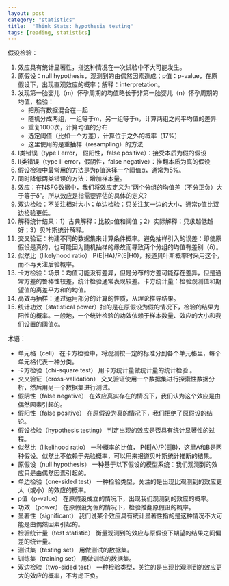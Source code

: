 ```yaml
---
layout: post
category: "statistics"
title:  "Think Stats: hypothesis testing"
tags: [reading, statistics]
---
```


假设检验：

1. 效应具有统计显著性，指这种情况在一次试验中不大可能发生。
2. 原假设：null hypothesis，观测到的由偶然因素造成；p值：p-value，在原假设下，出现直观效应的概率；解释：interpretation。
3. 发现第一胎婴儿（m）怀孕周期的均值略长于非第一胎婴儿（n）怀孕周期的均值，检验：
   - 把所有数据混合在一起
   - 随机分成两组，一组等于m，另一组等于n，计算两组之间平均值的差异
   - 重复1000次，计算均值的分布
   - 选定阈值（比如一个方差），计算位于之外的概率（17%）
   - 这里使用的是重抽样（resampling）的方法
4. I类错误（type I error， 假阳性，false positive）：接受本质为假的假设
5. II类错误（type II error，假阴性，false negative）：推翻本质为真的假设
6. 假设检验中最常用的方法是为p值选择一个阈值α，通常为5%。
7. 同时降低两类错误的方法：增加样本量。
8. 效应：在NSFG数据中，我们将效应定义为“两个分组的均值差（不分正负）大于等于δ”。所以效应是指需要评估的具体的定义?
9. 双边检验：不关注相对大小；单边检验：只关注某一边的大小，通常p值比双边检验更低。
10. 解释统计结果：1）古典解释：比较p值和阈值；2）实际解释：只求越低越好；3）贝叶斯统计解释。
11. 交叉验证：构建不同的数据集来计算条件概率。避免抽样引入的误差：即使原假设是真的，也可能因为随机抽样的缘故而导致两个分组的均值有差别（δ）。
12. 似然比（likelyhood ratio） P(E\|HA)/P(E\|H0)，报道贝叶斯概率时采用这个，而不再关注后验概率。
13. 卡方检验：场景：均值可能没有差异，但是分布的方差可能存在差异，但是通常方差的鲁棒性较差，统计检验通常表现较差。卡方统计量：检验观测值和期望值的离差平方和的均值。
14. 高效再抽样：通过运用部分的计算的性质，从理论推导结果。
15. 统计功效（statistical power）指的是在原假设为假的情况下，检验的结果为阳性的概率。一般地，一个统计检验的功效依赖于样本数量、效应的大小和我们设置的阈值α。

术语：

* 单元格（cell） 在卡方检验中，将观测按一定的标准分到各个单元格里，每个单元格代表一种分类。
* 卡方检验（chi-square test） 用卡方统计量做统计量的统计检验 。
* 交叉验证（cross-validation） 交叉验证使用一个数据集进行探索性数据分析，然后用另一个数据集进行测试。
* 假阴性（false negative） 在效应真实存在的情况下，我们认为这个效应是由偶然因素引起的。
* 假阳性（false positive） 在原假设为真的情况下，我们拒绝了原假设的结论。
* 假设检验（hypothesis testing） 判定出现的效应是否具有统计显著性的过程。
* 似然比（likelihood ratio） 一种概率的比值， P(E\|A)/P(E\|B)，这里A和B是两种假设。似然比不依赖于先验概率，可以用来报道贝叶斯统计推断的结果。
* 原假设（null hypothesis） 一种基于以下假设的模型系统：我们观测到的效应只是由偶然因素引起的。
* 单边检验（one-sided test） 一种检验类型，关注的是出现比观测到的效应更大（或小）的效应的概率。
* p值（p-value） 在原假设成立的情况下，出现我们观测到的效应的概率。
* 功效 （power） 在原假设为假的情况下，检验推翻原假设的概率。
* 显著性（significant） 我们说某个效应具有统计显著性指的是这种情况不大可能是由偶然因素引起的。
* 检验统计量（test statistic） 衡量观测到的效应与原假设下期望的结果之间偏差的统计量。
* 测试集（testing set） 用做测试的数据集。
* 训练集（training set） 用做训练的数据集。
* 双边检验（two-sided test） 一种检验类型，关注的是出现比观测到的效应更大的效应的概率，不考虑正负。
